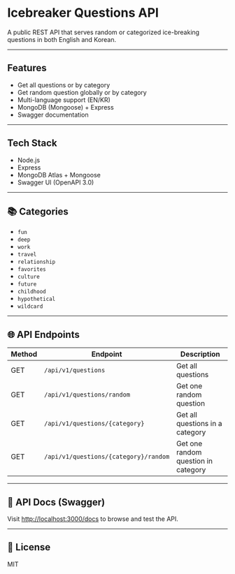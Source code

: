 # Icebreaker Questions API

A public REST API that serves random or categorized ice-breaking questions in both English and Korean.

---

## Features

- Get all questions or by category
- Get random question globally or by category
- Multi-language support (EN/KR)
- MongoDB (Mongoose) + Express
- Swagger documentation

---

## Tech Stack

- Node.js
- Express
- MongoDB Atlas + Mongoose
- Swagger UI (OpenAPI 3.0)

---

## 📚 Categories

- `fun`
- `deep`
- `work`
- `travel`
- `relationship`
- `favorites`
- `culture`
- `future`
- `childhood`
- `hypothetical`
- `wildcard`

---

## 🌐 API Endpoints

| Method | Endpoint                                 | Description                          |
|--------|------------------------------------------|--------------------------------------|
| GET    | `/api/v1/questions`                      | Get all questions                    |
| GET    | `/api/v1/questions/random`               | Get one random question              |
| GET    | `/api/v1/questions/{category}`           | Get all questions in a category      |
| GET    | `/api/v1/questions/{category}/random`    | Get one random question in category  |

---

## 📖 API Docs (Swagger)

Visit [http://localhost:3000/docs](http://localhost:3000/docs) to browse and test the API.

---

## 📜 License

MIT
```
